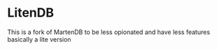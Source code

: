 # LitenDB
This is a fork of MartenDB to be less opionated and have less features basically a lite version
